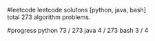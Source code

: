 #leetcode
leetcode solutons [python, java, bash]  
total 273 algorithm problems.

#progress
	python 73 / 273
	java   4  / 273
	bash   3  /   4
